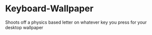 # Keyboard-Wallpaper
Shoots off a physics based letter on whatever key you press for your desktop wallpaper

